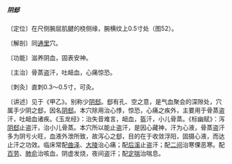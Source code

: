 ##### 阴郄

〔定位〕在尺侧腕屈肌腱的桡侧缘，腕横纹上0.5寸处（图52）。

〔解剖〕同[通里](https://www.gmzyjc.com/read/zjs/zjs3.1.4-6-0.0.2.3.5.md)穴。

〔功能〕滋养阴血，固表安神。

〔主治〕骨蒸盗汗，吐衄血，心痛惊恐。

〔刺灸〕直刺0.3～0.5寸，可灸。

〔讲述〕见于《甲乙》。别称少[阴郄](https://www.gmzyjc.com/read/zjs/zjs3.1.4-6-0.0.2.3.6.md)。郄有孔、空之意，是气血聚会的深隙处，穴属手少阴之郄，因名[阴郄](https://www.gmzyjc.com/read/zjs/zjs3.1.4-6-0.0.2.3.6.md)。本穴除用治心悸，惊恐，心痛之疾外，主要用于骨蒸盗汗，吐衄血诸疾。《玉龙经》：治失音难言，衄血，盔汗，小儿骨蒸。《标幽赋》：泻[阴郄](https://www.gmzyjc.com/read/zjs/zjs3.1.4-6-0.0.2.3.6.md)止盗汗，治小儿骨蒸。本穴所以能止盗汗，是因心藏神，汗为心液，骨蒸盗汗多为阴亏火旺，血液外泄所致，故泻心之郄，目的在于收敛浮阳，固摄心液，而达止汗之功效。临床常配[曲泽](https://www.gmzyjc.com/read/zjs/zjs3.1.9-12-0.0.1.3.3.md)、[大陵](https://www.gmzyjc.com/read/zjs/zjs3.1.9-12-0.0.1.3.7.md)治心痛；配[后溪](https://www.gmzyjc.com/read/zjs/zjs3.1.4-6-0.0.3.3.3.md)止盗汗；配[二间](https://www.gmzyjc.com/read/zjs/zjs3.1.1-3-0.1.2.3.2.md)治寒傈恶寒。配[百劳](https://www.gmzyjc.com/read/zjs/zjs3.4-0.1.2.1.0.md)、[肺俞](https://www.gmzyjc.com/read/zjs/zjs3.1.7-8-0.0.1.3.13.md)治咳血，阴虚发烧，夜间盗汗；配[定喘](https://www.gmzyjc.com/read/zjs/zjs3.4-0.1.2.2.0.md)治喘息。
